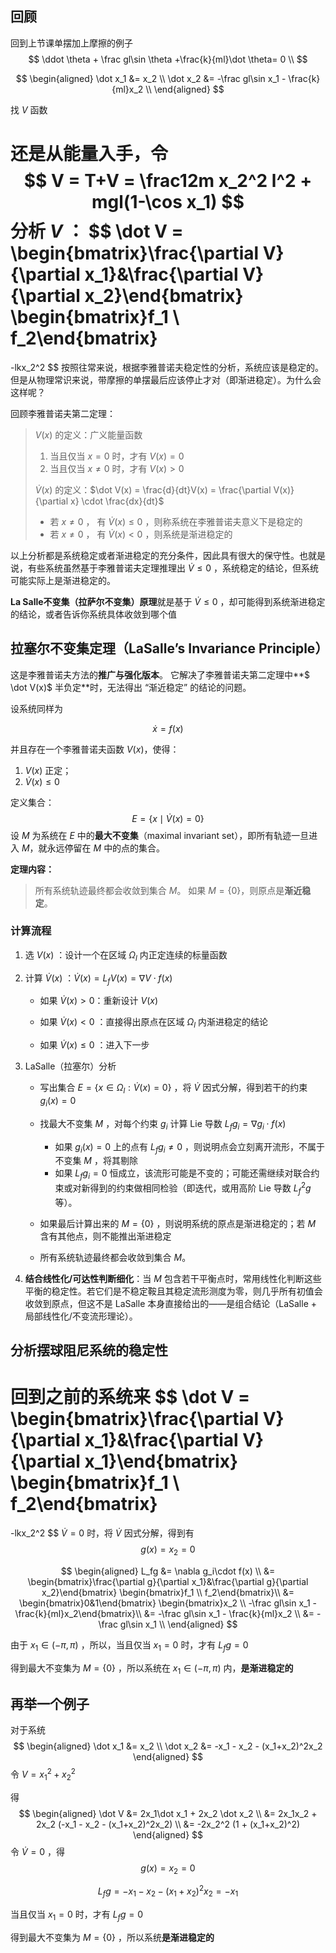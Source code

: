 ## 回顾

回到上节课单摆加上摩擦的例子
$$
\ddot \theta + \frac gl\sin \theta +\frac{k}{ml}\dot \theta= 0 \\
$$

$$
\begin{aligned}
\dot x_1 &= x_2 \\
\dot x_2 &= -\frac gl\sin x_1 - \frac{k}{ml}x_2 \\
\end{aligned}
$$

找 $V$ 函数

​	还是从能量入手，令
$$
V = T+V = \frac12m x_2^2 l^2 + mgl(1-\cos x_1)
$$
分析 $V$ ：
$$
\dot V = \begin{bmatrix}\frac{\partial V}{\partial x_1}&\frac{\partial V}{\partial x_2}\end{bmatrix}
\begin{bmatrix}f_1 \\ f_2\end{bmatrix}
= 
-lkx_2^2
$$
按照往常来说，根据李雅普诺夫稳定性的分析，系统应该是稳定的。但是从物理常识来说，带摩擦的单摆最后应该停止才对（即渐进稳定）。为什么会这样呢？

回顾李雅普诺夫第二定理：

>
>
> $V(x)$ 的定义：广义能量函数
>
>1. 当且仅当 $x = 0$ 时，才有 $V(x) = 0$ 
>2. 当且仅当 $x≠0$ 时，才有 $V(x)>0$ 
>
>$\dot V(x)$ 的定义：$\dot V(x) = \frac{d}{dt}V(x) = \frac{\partial V(x)}{\partial x} \cdot \frac{dx}{dt}$ 
>
>- 若 $x≠0$ ， 有 $\dot V(x) \le 0$ ，则称系统在李雅普诺夫意义下是稳定的
>- 若 $x≠0$ ， 有 $\dot V(x)<0$ ，则系统是渐进稳定的 
>
>

以上分析都是系统稳定或者渐进稳定的充分条件，因此具有很大的保守性。也就是说，有些系统虽然基于李雅普诺夫定理推理出 $\dot V \le 0$ ，系统稳定的结论，但系统可能实际上是渐进稳定的。

**La Salle不变集（拉萨尔不变集）原理**就是基于 $\dot V \le 0$ ，却可能得到系统渐进稳定的结论，或者告诉你系统具体收敛到哪个值

## 拉塞尔不变集定理（LaSalle’s Invariance Principle）

这是李雅普诺夫方法的**推广与强化版本**。
它解决了李雅普诺夫第二定理中**$ \dot V(x)$ 半负定**时，无法得出 “渐近稳定” 的结论的问题。

设系统同样为

$$
\dot x = f(x)
$$

并且存在一个李雅普诺夫函数 $V(x)$，使得：

1. $V(x)$ 正定；
2. $\dot V(x) \le 0$ 

定义集合：
$$
E = \{x \mid \dot V(x) = 0\}
$$
设 $M$ 为系统在 $E$ 中的**最大不变集**（maximal invariant set），即所有轨迹一旦进入 $M$，就永远停留在 $M$ 中的点的集合。

**定理内容：**

> 所有系统轨迹最终都会收敛到集合 $M$。
>  如果 $M = \{0\}$，则原点是**渐近稳定**。

### 计算流程

1. 选 $V(x)$ ：设计一个在区域 $\Omega_l$ 内正定连续的标量函数

2. 计算 $\dot V(x)$ ：$\dot V(x) = L_fV(x) = \nabla V\cdot f(x)$ 

   - 如果 $\dot V(x) > 0$：重新设计 $V(x)$ 

   - 如果 $\dot V(x)<0$ ：直接得出原点在区域 $\Omega_l$ 内渐进稳定的结论 
   - 如果 $\dot V(x)\leq0$ ：进入下一步

3. LaSalle（拉塞尔）分析

   - 写出集合 $E = \{x\in \Omega_l:\dot V (x) = 0\}$ ，将 $\dot V$ 因式分解，得到若干的约束 $g_i(x) = 0$ 
   - 找最大不变集 $M$ ，对每个约束 $g_i$ 计算 Lie 导数 $L_fg_i = \nabla g_i\cdot f(x)$ 
     - 如果 $g_i(x) = 0$ 上的点有 $L_fg_i \ne 0$ ，则说明点会立刻离开流形，不属于不变集 $M$ ，将其剔除
     - 如果 $L_fg_i = 0$ 恒成立，该流形可能是不变的；可能还需继续对联合约束或对新得到的约束做相同检验（即迭代，或用高阶 Lie 导数 $L_f^2 g$ 等）。

   - 如果最后计算出来的 $M = \{ 0\}$ ，则说明系统的原点是渐进稳定的；若 $M$ 含有其他点，则不能推出渐进稳定
   - 所有系统轨迹最终都会收敛到集合 $M$。

4. **结合线性化/可达性判断细化**：当 $M$ 包含若干平衡点时，常用线性化判断这些平衡的稳定性。若它们是不稳定鞍且其稳定流形测度为零，则几乎所有初值会收敛到原点，但这不是 LaSalle 本身直接给出的——是组合结论（LaSalle + 局部线性化/不变流形理论）。

## 分析摆球阻尼系统的稳定性

回到之前的系统来
$$
\dot V = \begin{bmatrix}\frac{\partial V}{\partial x_1}&\frac{\partial V}{\partial x_1}\end{bmatrix}
\begin{bmatrix}f_1 \\ f_2\end{bmatrix}
= 
-lkx_2^2
$$
$\dot V = 0$ 时，将 $\dot V$ 因式分解，得到有
$$
g(x) = x_2 = 0
$$

$$
\begin{aligned}
L_fg &= \nabla g_i\cdot f(x) \\
&=
\begin{bmatrix}\frac{\partial g}{\partial x_1}&\frac{\partial g}{\partial x_2}\end{bmatrix}
\begin{bmatrix}f_1 \\ f_2\end{bmatrix}\\
&= \begin{bmatrix}0&1\end{bmatrix} 
\begin{bmatrix}x_2 \\ -\frac gl\sin x_1 - \frac{k}{ml}x_2\end{bmatrix}\\
&= -\frac gl\sin x_1 - \frac{k}{ml}x_2 \\
&= -\frac gl\sin x_1 \\
\end{aligned}
$$

由于 $x_1\in (-\pi, \pi)$ ，所以，当且仅当 $x_1 = 0$ 时，才有 $L_fg = 0$ 

得到最大不变集为  $M = \{ 0\}$ ，所以系统在 $x_1\in (-\pi, \pi)$ 内，**是渐进稳定的**

## 再举一个例子

对于系统
$$
\begin{aligned}
\dot x_1 &= x_2  \\
\dot x_2 &= -x_1 - x_2 - (x_1+x_2)^2x_2
\end{aligned}
$$
令 $V = x_1^2 + x_2 ^2$ 

得 
$$
\begin{aligned}
\dot V &= 2x_1\dot x_1 + 2x_2 \dot x_2 \\
&= 2x_1x_2 + 2x_2 (-x_1 - x_2 - (x_1+x_2)^2x_2) \\
&= -2x_2^2 (1 + (x_1+x_2)^2)
\end{aligned}
$$
令 $\dot V = 0$ ，得 
$$
g(x) = x_2 = 0
$$

$$
L_fg = -x_1 - x_2 - (x_1+x_2)^2x_2 = -x_1
$$

当且仅当 $x_1 = 0$ 时，才有 $L_fg = 0$ 

得到最大不变集为  $M = \{ 0\}$ ，所以系统**是渐进稳定的**

